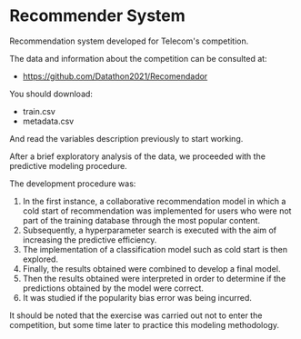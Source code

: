 # Recommender System

Recommendation system developed for Telecom's competition.
    
The data and information about the competition can be consulted at:

* https://github.com/Datathon2021/Recomendador

You should download:

* train.csv
* metadata.csv

And read the variables description previously to start working. 

After a brief exploratory analysis of the data, we proceeded with the predictive modeling procedure.

The development procedure was:

1. In the first instance, a collaborative recommendation model in which a cold start of recommendation was implemented for users who were not part of the training database through the most popular content.
2. Subsequently, a hyperparameter search is executed with the aim of increasing the predictive efficiency.
3. The implementation of a classification model such as cold start is then explored.
4. Finally, the results obtained were combined to develop a final model.
5. Then the results obtained were interpreted in order to determine if the predictions obtained by the model were correct.
6. It was studied if the popularity bias error was being incurred.

It should be noted that the exercise was carried out not to enter the competition, but some time later to practice this modeling methodology.